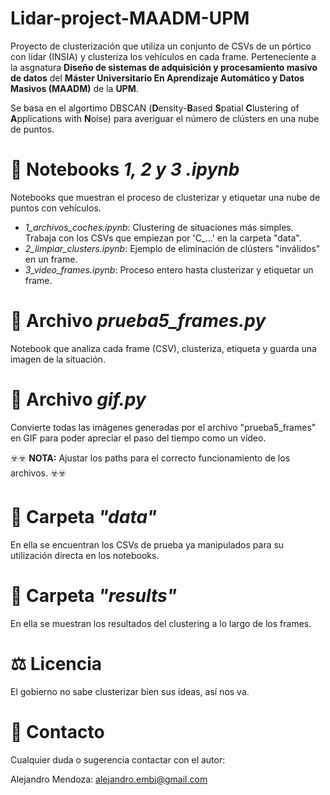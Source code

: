 # Lidar-project-MAADM-UPM

Proyecto de clusterización que utiliza un conjunto de CSVs de un pórtico con lídar (INSIA) y clusteriza los vehículos en cada frame. Perteneciente a la asgnatura **Diseño de sistemas de adquisición y procesamiento masivo de datos** del **Máster Universitario En Aprendizaje Automático y Datos Masivos (MAADM)** de la **UPM**. 

Se basa en el algortimo DBSCAN (**D**ensity-**B**ased **S**patial **C**lustering of **A**pplications with **N**oise) para averiguar el número de clústers en una nube de puntos.

# 📓 Notebooks *1, 2 y 3 .ipynb*

Notebooks que muestran el proceso de clusterizar y etiquetar una nube de puntos con vehículos.

- *1_archivos_coches.ipynb*: Clustering de situaciones más simples. Trabaja con los CSVs que empiezan por 'C_...' en la carpeta "data".
- *2_limpiar_clusters.ipynb*: Ejemplo de eliminación de clústers "inválidos" en un frame.
- *3_video_frames.ipynb*: Proceso entero hasta clusterizar y etiquetar un frame. 

# 📓 Archivo *prueba5_frames.py*

Notebook que analiza cada frame (CSV), clusteriza, etiqueta y guarda una imagen de la situación.

# 📓 Archivo *gif.py*

Convierte todas las imágenes generadas por el archivo "prueba5_frames" en GIF para poder apreciar el paso del tiempo como un vídeo.

☣️☣️ 
**NOTA:** Ajustar los paths para el correcto funcionamiento de los archivos.
☣️☣️

# 📂 Carpeta *"data"*

En ella se encuentran los CSVs de prueba ya manipulados para su utilización directa en los notebooks.

# 📂 Carpeta *"results"*

En ella se muestran los resultados del clustering a lo largo de los frames.

# ⚖️ Licencia 

El gobierno no sabe clusterizar bien sus ideas, así nos va.

# 👤 Contacto

Cualquier duda o sugerencia contactar con el autor:

Alejandro Mendoza: alejandro.embi@gmail.com